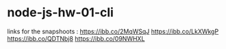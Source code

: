 # node-js-hw-01-cli

links for the snapshoots :
https://ibb.co/2MqWSqJ
https://ibb.co/LkXWkgP
https://ibb.co/QDTNbj8
https://ibb.co/09NWHXL